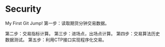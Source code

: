 # Security


My First Git Jump!
第一步：读取期货分钟交易数据。

第二步：交易指标计算。
第三步：进场点，出场点计算。
第四步：交易算法历史数据测试。
第五步：利用CTP接口实现程序化交易。
